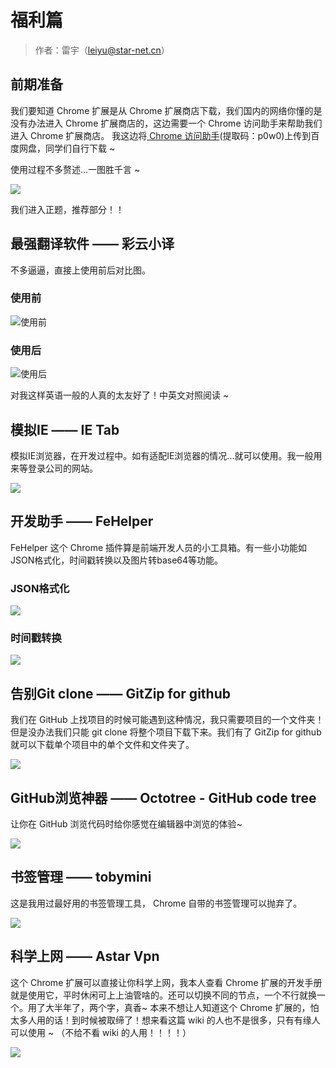 # 福利篇

>作者：雷宇（leiyu@star-net.cn）

## 前期准备

我们要知道 Chrome 扩展是从 Chrome 扩展商店下载，我们国内的网络你懂的是没有办法进入 Chrome 扩展商店的，这边需要一个 Chrome 访问助手来帮助我们进入 Chrome 扩展商店。
我这边将[ Chrome 访问助手][1](提取码：p0w0)上传到百度网盘，同学们自行下载 ~

使用过程不多赘述...一图胜千言 ~

![](./image/使用谷歌访问助手.gif)





[1]:https://pan.baidu.com/s/1sOUCUOCYU2Cfg0HbTxg42Q


我们进入正题，推荐部分！！




## 最强翻译软件 —— 彩云小译

不多逼逼，直接上使用前后对比图。

### 使用前

![使用前](./image/10-2-扩展开发文档翻译前.png)

### 使用后

![使用后](./image/10-3-扩展开发文档翻译后.png)

对我这样英语一般的人真的太友好了！中英文对照阅读 ~

## 模拟IE —— IE Tab

模拟IE浏览器，在开发过程中。如有适配IE浏览器的情况...就可以使用。我一般用来等登录公司的网站。

![](./image/10-4-IE_Tab.png)




## 开发助手 —— FeHelper
FeHelper 这个 Chrome 插件算是前端开发人员的小工具箱。有一些小功能如JSON格式化，时间戳转换以及图片转base64等功能。

### JSON格式化

![](./image/10-5-json格式化.png)

### 时间戳转换
![](./image/10-6-时间戳转换.png)


## 告别Git clone —— GitZip for github

我们在 GitHub 上找项目的时候可能遇到这种情况，我只需要项目的一个文件夹！但是没办法我们只能 git clone 将整个项目下载下来。我们有了 GitZip for github 就可以下载单个项目中的单个文件和文件夹了。

![](./image/10-7-gitzip.png)




## GitHub浏览神器 —— Octotree - GitHub code tree

让你在 GitHub 浏览代码时给你感觉在编辑器中浏览的体验~

![](./image/9-8-Github浏览神器.png)




## 书签管理 —— tobymini
这是我用过最好用的书签管理工具， Chrome 自带的书签管理可以抛弃了。

![](./image/10-9-tobymini.png)


## 科学上网 —— Astar Vpn

这个 Chrome 扩展可以直接让你科学上网，我本人查看 Chrome 扩展的开发手册就是使用它，平时休闲可上上油管啥的。还可以切换不同的节点，一个不行就换一个。用了大半年了，两个字，真香~ 本来不想让人知道这个 Chrome 扩展的，怕太多人用的话！到时候被取缔了！想来看这篇 wiki 的人也不是很多，只有有缘人可以使用 ~ （不给不看 wiki 的人用！！！！）

![](./image/10-10-AstarVPN.png)
